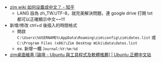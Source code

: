 * [zim wiki 如何设置成中文？ - 知乎](https://www.zhihu.com/question/37999620)
  * LANG 設為 zh_TW.UTF-8，就完美解決問題，連 google drive 打開 txt 都可以正確顯示中文~~!!!
* 新增/修改 ctrl+d 後插入的時間格式
  * 開啟
  `C:\Users\%USERNAME%\AppData\Roaming\zim\config\zim\dates.list`
  或
  `C:\Program Files (x86)\Zim Desktop Wiki\data\dates.list`
  * ex. 新增一欄
  `Journal:%Y:%m:%d`
* [zim桌面維基 [論壇 - Ubuntu 與工具程式及軟體推薦] | Ubuntu 正體中文站](https://www.ubuntu-tw.org/modules/newbb/viewtopic.php?viewmode=compact&order=ASC&topic_id=108422&forum=7)
